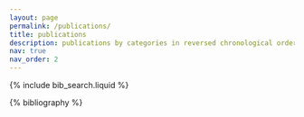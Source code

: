 ```yaml
---
layout: page
permalink: /publications/
title: publications
description: publications by categories in reversed chronological order. *,^ denotes equal author contribution.
nav: true
nav_order: 2
---
```


<!-- _pages/publications.md -->

<!-- Bibsearch Feature -->

{% include bib_search.liquid %}

<div class="publications">

{% bibliography %}

</div>
